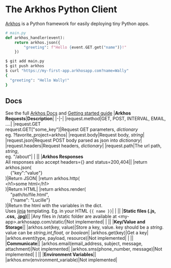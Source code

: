 # The Arkhos Python Client

[Arkhos](https://www.getArkhos.com>) is a Python framework for easily deploying tiny Python apps.

```python
# main.py
def arkhos_handler(event):
    return arkhos.json({
        "greeting": f"Hello {event.GET.get("name")}!"
    })

```

```bash
$ git add main.py
$ git push arkhos
$ curl "https://my-first-app.arkhosapp.com?name=Wally"
{
  "greeting": "Hello Wally!"
}
```

## Docs
See the full [Arkhos Docs](https://getarkhos.com/docs) and [Getting started guide](https://getarkhos.com/guides/python-hello-world)
|**Arkhos Requests**|**Description**|
|-|-|
|request.method|GET, POST, INTERVAL, EMAIL, ….|
|request.GET<br>request.GET["some_key"]|Request GET parameters, *dictionary*<br> eg. ?favorite_project=arkhos|
|request.body|Request body, *string*|
|request.json|Request POST body parsed as json into *dictionary*|
|request.headers|Request headers, *dictionary*|
|request.path|The url path, *string*, <br>eg. "/about"|
|&nbsp;||
|**Arkhos Responses**<br>All responses also accept headers={} and status=200,404||
|return arkhos.json(<br>&nbsp;&nbsp;&nbsp;&nbsp;{"key":"value"}<br>)|Return JSON|
|return arkhos.http(<br>&lt;h1&gt;some html&lt;/h1&gt;<br>)|Return HTML|
|return arkhos.render(<br>&nbsp;&nbsp;&nbsp;&nbsp;"path/to/file.html",<br>&nbsp;&nbsp;&nbsp;&nbsp;{"name": "Lucille"}<br>)|Return the html with the variables in the dict.<br> Uses [jinja](https://jinja.palletsprojects.com/en/3.1.x/templates/#variables) templating. Eg. in your HTML `{{ name }}`|
|&nbsp;||
|**Static files (.js, .css, .jpg)**||
|Any files in /static folder are available at &lt;my-app&gt;.arkhosapp.com/static/|Not implemented|
|&nbsp;||
|**Key/Value and Storage**||
|arkhos.set(key, value)|Store a key, value. key should be a *string*. value can be *string,int,float,* or *boolean*|
|arkhos.get(key)|Get a key|
|arkhos.event(type, payload, resource)|Not implemented|
|&nbsp;||
|**Communicate**||
|arkhos.email(email_address, subject, message, attachment)|Not implemented|
|arkhos.sms(phone_number, message)|Not implemented|
|&nbsp;||
|**Environment Variables**||
|arkhos.env(environment_variable)|Not implemented|
